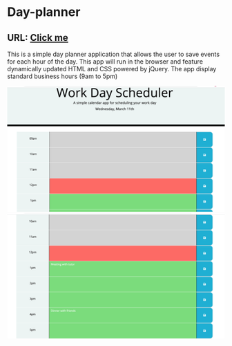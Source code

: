 # Day-planner
<h2>URL: <a href="https://bikramshankhar.github.io/Day-planner/">Click me</a></h2>

This is a simple day planner application that allows the user to save events for each hour of the day. This app will run in the browser and feature dynamically updated HTML and CSS powered by jQuery. The app display standard business hours (9am to 5pm)

<img src="dayplanner2.png" alt="screenshot" style="">
<img src="dayplanner.png" alt="screenshot" style="float:left">

